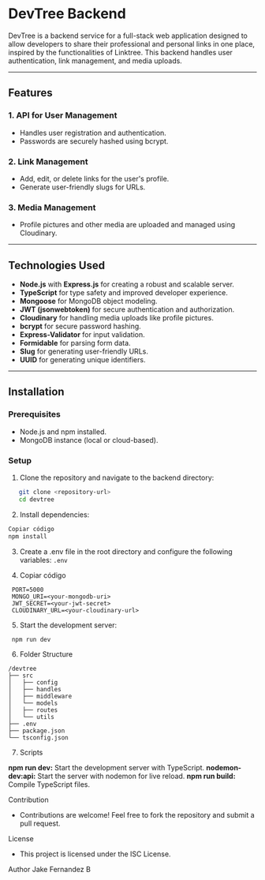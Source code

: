 # DevTree Backend

DevTree is a backend service for a full-stack web application designed to allow developers to share their professional and personal links in one place, inspired by the functionalities of Linktree. This backend handles user authentication, link management, and media uploads.

---

## Features

### 1. **API for User Management**
- Handles user registration and authentication.
- Passwords are securely hashed using bcrypt.

### 2. **Link Management**
- Add, edit, or delete links for the user's profile.
- Generate user-friendly slugs for URLs.

### 3. **Media Management**
- Profile pictures and other media are uploaded and managed using Cloudinary.

---

## Technologies Used

- **Node.js** with **Express.js** for creating a robust and scalable server.
- **TypeScript** for type safety and improved developer experience.
- **Mongoose** for MongoDB object modeling.
- **JWT (jsonwebtoken)** for secure authentication and authorization.
- **Cloudinary** for handling media uploads like profile pictures.
- **bcrypt** for secure password hashing.
- **Express-Validator** for input validation.
- **Formidable** for parsing form data.
- **Slug** for generating user-friendly URLs.
- **UUID** for generating unique identifiers.

---

## Installation

### Prerequisites

- Node.js and npm installed.
- MongoDB instance (local or cloud-based).

### Setup

1. Clone the repository and navigate to the backend directory:
```bash
   git clone <repository-url>
   cd devtree
```

2. Install dependencies:
``` bash
Copiar código
npm install
```

3. Create a .env file in the root directory and configure the following variables:
```.env```

4. Copiar código
```
 PORT=5000
 MONGO_URI=<your-mongodb-uri>
 JWT_SECRET=<your-jwt-secret>
 CLOUDINARY_URL=<your-cloudinary-url>
```

5. Start the development server:
```
 npm run dev
```
6. Folder Structure
```
/devtree
├── src
│   ├── config
│   ├── handles
│   ├── middleware
│   └── models
│   ├── routes
│   └── utils
├── .env
├── package.json
└── tsconfig.json
``` 

7. Scripts

**npm run dev:** Start the development server with TypeScript.
**nodemon-dev:api:** Start the server with nodemon for live reload.
**npm run build:** Compile TypeScript files.

Contribution
- Contributions are welcome! Feel free to fork the repository and submit a pull request.

License
- This project is licensed under the ISC License.

Author
Jake Fernandez B

